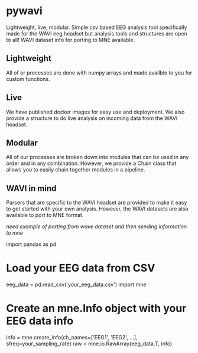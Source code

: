 # pywavi

Lightweight, live, modular. Simple csv based EEG analysis tool specifically made for the WAVI eeg headset but analysis tools and structures are open to all! WAVI dataset info for porting to MNE available.

## Lightweight
All of or processes are done with numpy arrays and made availble to you for custom functions.

## Live
We have published docker images for easy use and deployment. We also provide a structure to do live analysis on incoming data from the WAVI headset.

## Modular
All of our processes are broken down into modules that can be used in any order and in any combination. However, we provide a Chain class that allows you to easily chain together modules in a pipeline.

## WAVI in mind
Parsers that are specific to the WAVI headset are provided to make it easy to get started with your own analysis. However, the WAVI datasets are also available to port to MNE format.

*need example of porting from wave dataset and then sending information to mne*


import pandas as pd

# Load your EEG data from CSV
eeg_data = pd.read_csv('your_eeg_data.csv')
import mne

# Create an mne.Info object with your EEG data info
info = mne.create_info(ch_names=['EEG1', 'EEG2', ...], sfreq=your_sampling_rate)
raw = mne.io.RawArray(eeg_data.T, info)
